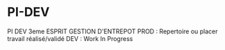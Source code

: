 # PI-DEV
PI DEV 3eme ESPRIT GESTION D'ENTREPOT
PROD : Repertoire ou placer travail réalisé/validé
DEV : Work In Progress
